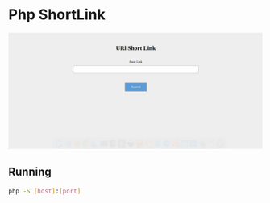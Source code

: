 # Php ShortLink 

<img src="static/Screenshot from 2021-07-24 16-58-05.png" alt="example">


## Running 

 ```bash
 php -S [host]:[port]

 ```